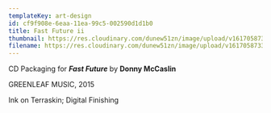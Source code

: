 ```yaml
---
templateKey: art-design
id: cf9f908e-6eaa-11ea-99c5-002590d1d1b0
title: Fast Future ii
thumbnail: https://res.cloudinary.com/dunew51zn/image/upload/v1617058733/art_design/dm_ff_02_T-1_ltlnvg.jpg
filename: https://res.cloudinary.com/dunew51zn/image/upload/v1617058733/art_design/dm_ff_02-1_swtizc.jpg
---
```

CD Packaging for ***Fast Future*** by **Donny McCaslin**

GREENLEAF MUSIC, 2015

Ink on Terraskin; Digital Finishing
